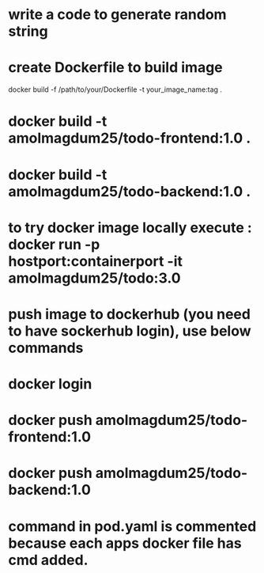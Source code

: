 #  write a code to generate random string
#  create Dockerfile to build image
docker build -f /path/to/your/Dockerfile -t your_image_name:tag .

#   docker build -t amolmagdum25/todo-frontend:1.0 .
#   docker build -t amolmagdum25/todo-backend:1.0 .

#  to try docker image locally execute : docker run -p hostport:containerport -it amolmagdum25/todo:3.0 

#  push image to dockerhub (you need to have sockerhub login), use below commands
#    docker login
#    docker push amolmagdum25/todo-frontend:1.0
#    docker push amolmagdum25/todo-backend:1.0

# command in pod.yaml is commented because each apps docker file has cmd added.
